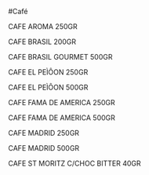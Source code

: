 #Café

CAFE AROMA 250GR

CAFE BRASIL 200GR

CAFE BRASIL GOURMET 500GR

CAFE EL PEÌÔON 250GR

CAFE EL PEÌÔON 500GR

CAFE FAMA DE AMERICA 250GR

CAFE FAMA DE AMERICA 500GR

CAFE MADRID 250GR

CAFE MADRID 500GR

CAFE ST MORITZ C/CHOC BITTER 40GR
